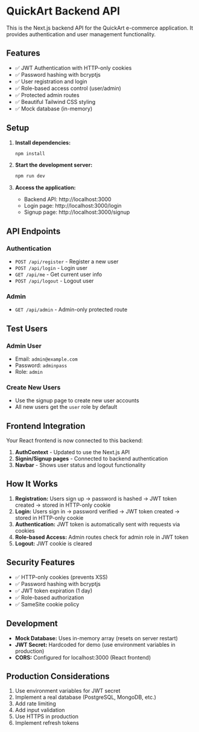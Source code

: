 # QuickArt Backend API

This is the Next.js backend API for the QuickArt e-commerce application. It provides authentication and user management functionality.

## Features

- ✅ JWT Authentication with HTTP-only cookies
- ✅ Password hashing with bcryptjs
- ✅ User registration and login
- ✅ Role-based access control (user/admin)
- ✅ Protected admin routes
- ✅ Beautiful Tailwind CSS styling
- ✅ Mock database (in-memory)

## Setup

1. **Install dependencies:**
   ```bash
   npm install
   ```

2. **Start the development server:**
   ```bash
   npm run dev
   ```

3. **Access the application:**
   - Backend API: http://localhost:3000
   - Login page: http://localhost:3000/login
   - Signup page: http://localhost:3000/signup

## API Endpoints

### Authentication
- `POST /api/register` - Register a new user
- `POST /api/login` - Login user
- `GET /api/me` - Get current user info
- `POST /api/logout` - Logout user

### Admin
- `GET /api/admin` - Admin-only protected route

## Test Users

### Admin User
- Email: `admin@example.com`
- Password: `adminpass`
- Role: `admin`

### Create New Users
- Use the signup page to create new user accounts
- All new users get the `user` role by default

## Frontend Integration

Your React frontend is now connected to this backend:

1. **AuthContext** - Updated to use the Next.js API
2. **Signin/Signup pages** - Connected to backend authentication
3. **Navbar** - Shows user status and logout functionality

## How It Works

1. **Registration:** Users sign up → password is hashed → JWT token created → stored in HTTP-only cookie
2. **Login:** Users sign in → password verified → JWT token created → stored in HTTP-only cookie
3. **Authentication:** JWT token is automatically sent with requests via cookies
4. **Role-based Access:** Admin routes check for admin role in JWT token
5. **Logout:** JWT cookie is cleared

## Security Features

- ✅ HTTP-only cookies (prevents XSS)
- ✅ Password hashing with bcryptjs
- ✅ JWT token expiration (1 day)
- ✅ Role-based authorization
- ✅ SameSite cookie policy

## Development

- **Mock Database:** Uses in-memory array (resets on server restart)
- **JWT Secret:** Hardcoded for demo (use environment variables in production)
- **CORS:** Configured for localhost:3000 (React frontend)

## Production Considerations

1. Use environment variables for JWT secret
2. Implement a real database (PostgreSQL, MongoDB, etc.)
3. Add rate limiting
4. Add input validation
5. Use HTTPS in production
6. Implement refresh tokens
